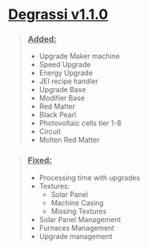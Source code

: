 # [<u>Degrassi v1.1.0</u>][degrassi]

> ### <u>Added:</u>
> - Upgrade Maker machine
> - Speed Upgrade
> - Energy Upgrade
> - JEI recipe handler
> - Upgrade Base
> - Modifier Base
> - Red Matter
> - Black Pearl
> - Photovoltaic cells tier 1-8
> - Circuit
> - Molten Red Matter

> ### <u>Fixed:</u>
> - Processing time with upgrades
> - Textures:
>   - Solar Panel
>   - Machine Casing
>   - Missing Textures
> - Solar Panel Management
> - Furnaces Management
> - Upgrade management

[degrassi]: https://www.curseforge.com/minecraft/mc-mods/degrassi